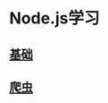 # Node.js学习

## [基础](https://github.com/fuzongjian/Node_Vue/blob/master/NodeBase.md)


## [爬虫](https://github.com/fuzongjian/Node_Vue/blob/master/NodeSpider.md)
